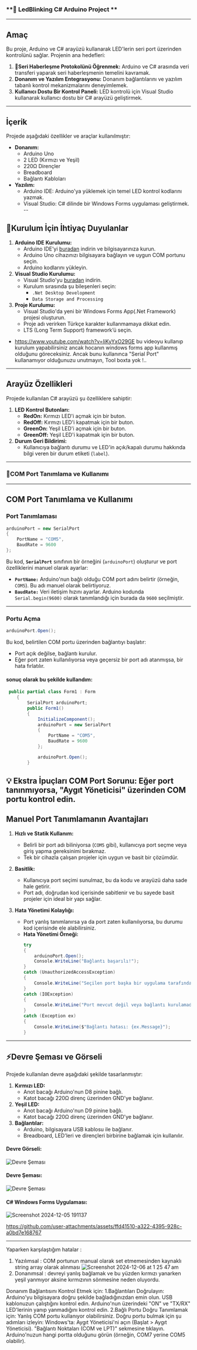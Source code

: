 ### **🌟 LedBlinking C# Arduino Project **
---
## **Amaç**
Bu proje, Arduino ve C# arayüzü kullanarak LED'lerin seri port üzerinden kontrolünü sağlar. Projenin ana hedefleri:
1. **📡Seri Haberleşme Protokolünü Öğrenmek:** Arduino ve C# arasında veri transferi yaparak seri haberleşmenin temelini kavramak.
2. **Donanım ve Yazılım Entegrasyonu:** Donanım bağlantılarını ve yazılım tabanlı kontrol mekanizmalarını deneyimlemek.
3. **Kullanıcı Dostu Bir Kontrol Paneli:** LED kontrolü için Visual Studio kullanarak kullanıcı dostu bir C# arayüzü geliştirmek.
---
## **İçerik**
Projede aşağıdaki özellikler ve araçlar kullanılmıştır:
- **Donanım:** 
  - Arduino Uno
  - 2 LED (Kırmızı ve Yeşil)
  - 220Ω Dirençler
  - Breadboard
  - Bağlantı Kabloları
- **Yazılım:**
  - Arduino IDE: Arduino'ya yüklemek için temel LED kontrol kodlarını yazmak.
  - Visual Studio: C# dilinde bir Windows Forms uygulaması geliştirmek.
--
## **🔧Kurulum İçin İhtiyaç Duyulanlar**
1. **Arduino IDE Kurulumu:**
   - Arduino IDE'yi [buradan](https://www.arduino.cc/en/software) indirin ve bilgisayarınıza kurun.
   - Arduino Uno cihazınızı bilgisayara bağlayın ve uygun COM portunu seçin.
   - Arduino kodlarını yükleyin.
2. **Visual Studio Kurulumu:**
   - Visual Studio'yu [buradan](https://visualstudio.microsoft.com/downloads/) indirin.
   - Kurulum sırasında şu bileşenleri seçin:
     - `.Net Desktop Development`
     - `Data Storage and Processing`
3. **Proje Kurulumu:**
   - Visual Studio'da yeni bir Windows Forms App(.Net Framework) projesi oluşturun.
   - Proje adı verirken Türkçe karakter kullanmamaya dikkat edin.
   - LTS (Long Term Support) framework’ü seçin.
  
- https://www.youtube.com/watch?v=liKyYxO29GE bu videoyu kullanıp kurulum yapabilirsiniz ancak hocanın windows forms app kullanmış olduğunu göreceksiniz. Ancak bunu kullanınca "Serial Port" kullanamıyor olduğunuzu unutmayın, Tool boxta yok !..
---
## **Arayüz Özellikleri**
Projede kullanılan C# arayüzü şu özelliklere sahiptir:
1. **LED Kontrol Butonları:**
   - **RedOn:** Kırmızı LED'i açmak için bir buton.
   - **RedOff:** Kırmızı LED'i kapatmak için bir buton.
   - **GreenOn:** Yeşil LED'i açmak için bir buton.
   - **GreenOff:** Yeşil LED'i kapatmak için bir buton.
2. **Durum Geri Bildirimi:**
   - Kullanıcıya bağlantı durumu ve LED'in açık/kapalı durumu hakkında bilgi veren bir durum etiketi (`label`).
---
### **🔌COM Port Tanımlama ve Kullanımı**
---
## **COM Port Tanımlama ve Kullanımı**
### **Port Tanımlaması**
```csharp
arduinoPort = new SerialPort
{
    PortName = "COM5",
    BaudRate = 9600
};
```
Bu kod, **`SerialPort`** sınıfının bir örneğini (`arduinoPort`) oluşturur ve port özelliklerini manuel olarak ayarlar:
- **`PortName:`** Arduino'nun bağlı olduğu COM port adını belirtir (örneğin, `COM5`). Bu adı manuel olarak belirtiyoruz.
- **`BaudRate:`** Veri iletişim hızını ayarlar. Arduino kodunda `Serial.begin(9600)` olarak tanımlandığı için burada da `9600` seçilmiştir.

---
### **Portu Açma**
```csharp
arduinoPort.Open();
```

Bu kod, belirtilen COM portu üzerinden bağlantıyı başlatır:
- Port açık değilse, bağlantı kurulur.
- Eğer port zaten kullanılıyorsa veya geçersiz bir port adı atanmışsa, bir hata fırlatılır.

#### sonuç olarak bu şekilde kullandım:
```csharp
 public partial class Form1 : Form
    {
        SerialPort arduinoPort;
        public Form1()
        {
            InitializeComponent();
            arduinoPort = new SerialPort
            {
                PortName = "COM5",
                BaudRate = 9600
            };

            arduinoPort.Open();
        }
```

💡 Ekstra İpuçları
COM Port Sorunu: Eğer port tanınmıyorsa, "Aygıt Yöneticisi" üzerinden COM portu kontrol edin.
---
## **Manuel Port Tanımlamanın Avantajları**

1. **Hızlı ve Statik Kullanım:**
   - Belirli bir port adı biliniyorsa (`COM5` gibi), kullanıcıya port seçme veya giriş yapma gereksinimi bırakmaz.
   - Tek bir cihazla çalışan projeler için uygun ve basit bir çözümdür.

2. **Basitlik:**
   - Kullanıcıya port seçimi sunulmaz, bu da kodu ve arayüzü daha sade hale getirir.
   - Port adı, doğrudan kod içerisinde sabitlenir ve bu sayede basit projeler için ideal bir yapı sağlar.

3. **Hata Yönetimi Kolaylığı:**
   - Port yanlış tanımlanırsa ya da port zaten kullanılıyorsa, bu durumu kod içerisinde ele alabilirsiniz.
   - **Hata Yönetimi Örneği:**
     ```csharp
     try
     {
         arduinoPort.Open();
         Console.WriteLine("Bağlantı başarılı!");
     }
     catch (UnauthorizedAccessException)
     {
         Console.WriteLine("Seçilen port başka bir uygulama tarafından kullanılıyor.");
     }
     catch (IOException)
     {
         Console.WriteLine("Port mevcut değil veya bağlantı kurulamadı.");
     }
     catch (Exception ex)
     {
         Console.WriteLine($"Bağlantı hatası: {ex.Message}");
     }
     ```

---
## **⚡Devre Şeması ve Görseli**
Projede kullanılan devre aşağıdaki şekilde tasarlanmıştır:
1. **Kırmızı LED:**
   - Anot bacağı Arduino'nun D8 pinine bağlı.
   - Katot bacağı 220Ω direnç üzerinden GND'ye bağlanır.
2. **Yeşil LED:**
   - Anot bacağı Arduino'nun D9 pinine bağlı.
   - Katot bacağı 220Ω direnç üzerinden GND'ye bağlanır.
3. **Bağlantılar:**
   - Arduino, bilgisayara USB kablosu ile bağlanır.
   - Breadboard, LED'leri ve dirençleri birbirine bağlamak için kullanılır.

#### **Devre Görseli:**
![Devre Şeması](https://github.com/user-attachments/assets/951808c5-f4dc-4462-8462-5a895223e429)

#### Devre Şeması:
![Devre Şeması](https://github.com/user-attachments/assets/9d59806b-51db-40e1-8381-89ed14ba55b2)

#### C# Windows Forms Uygulaması:
![Screenshot 2024-12-05 191137](https://github.com/user-attachments/assets/92dae0aa-5278-4dd2-964e-b3758c047ffd)

https://github.com/user-attachments/assets/ffd41510-a322-4395-928c-a0bd7e168767

---

Yaparken karşılaştığım hatalar : 
1. Yazılımsal : COM portunun manual olarak set etmemesinden kaynaklı string array olarak alınması
![Screenshot 2024-12-06 at 1 25 47 am](https://github.com/user-attachments/assets/ab3e012f-c216-4a64-ba21-403fac513905)
2. Donanımsal : devreyi yanlış bağlamak ve bu yüzden kırmızı yanarken yeşil yanmıyor aksine kırmızının sönmesine neden oluyordu.

Donanım Bağlantısını Kontrol Etmek için:
1.Bağlantıları Doğrulayın:
Arduino'yu bilgisayara doğru şekilde bağladığınızdan emin olun. USB kablonuzun çalıştığını kontrol edin.
Arduino'nun üzerindeki "ON" ve "TX/RX" LED'lerinin yanıp yanmadığını kontrol edin.
2.Bağlı Portu Doğru Tanımlamak için:
Yanlış COM portu kullanıyor olabilirsiniz. Doğru portu bulmak için şu adımları izleyin:
Windows'ta: Aygıt Yöneticisi'ni açın (Başlat > Aygıt Yöneticisi).
"Bağlantı Noktaları (COM ve LPT)" sekmesine tıklayın.
Arduino'nuzun hangi portta olduğunu görün (örneğin, COM7 yerine COM5 olabilir).
